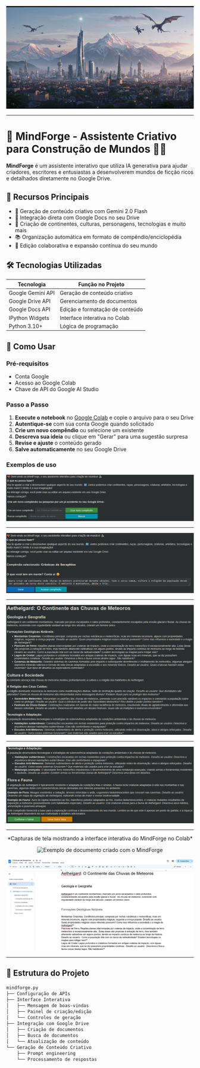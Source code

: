 <div align=center>
    <img src="https://github.com/edsonos/mindforge/blob/main/assets/Capa.png" />
    <hr>
</div>

# 🐉 MindForge - Assistente Criativo para Construção de Mundos 🐦‍🔥

**MindForge** é um assistente interativo que utiliza IA generativa para ajudar criadores, escritores e entusiastas a desenvolverem mundos de ficção ricos e detalhados diretamente no Google Drive.

## 🌟 Recursos Principais

- 🧠 Geração de conteúdo criativo com Gemini 2.0 Flash
- 📂 Integração direta com Google Docs no seu Drive
- 🏰 Criação de continentes, culturas, personagens, tecnologias e muito mais
- 📚 Organização automática em formato de compêndio/enciclopédia
- 🔄 Edição colaborativa e expansão contínua do seu mundo

## 🛠️ Tecnologias Utilizadas

| Tecnologia | Função no Projeto |
|------------|-------------------|
| Google Gemini API | Geração de conteúdo criativo |
| Google Drive API | Gerenciamento de documentos |
| Google Docs API | Edição e formatação de conteúdo |
| IPython Widgets | Interface interativa no Colab |
| Python 3.10+ | Lógica de programação |

## 🚀 Como Usar

### Pré-requisitos
- Conta Google
- Acesso ao Google Colab
- Chave de API do Google AI Studio

### Passo a Passo
1. **Execute o notebook** no [Google Colab](https://colab.research.google.com/drive/10JNBIBgtV2Q6D1R-CM6aIPQ5DW1xsz9w?usp=sharing) e copie o arquivo para o seu Drive
2. **Autentique-se** com sua conta Google quando solicitado
3. **Crie um novo compêndio** ou selecione um existente
4. **Descreva sua ideia** ou clique em "Gerar" para uma sugestão surpresa
5. **Revise e ajuste** o conteúdo gerado
6. **Salve automaticamente** no seu Google Drive

### Exemplos de uso

<div align=center>
    <img src="https://github.com/edsonos/mindforge/blob/main/assets/print1.png" />
    <hr>
</div>
<div align=center>
    <img src="https://github.com/edsonos/mindforge/blob/main/assets/print2.png" />
    <hr>
</div>
<div align=center>
    <img src="https://github.com/edsonos/mindforge/blob/main/assets/print3.png" />
    <hr>
</div>
<div align=center>
    <img src="https://github.com/edsonos/mindforge/blob/main/assets/print4.png" />
    <hr>
*Capturas de tela mostrando a interface interativa do MindForge no Colab*

![Exemplo de documento criado com o MindForge](https://docs.google.com/document/d/1-SbdoTOXoeiLAUIJzQZc4w1mH9xwld6176LMk4KfH48/edit?usp=sharing)
</div>
<div align=center>
    <img src="https://github.com/edsonos/mindforge/blob/main/assets/print5.png" />
    <hr>
</div>

## 📂 Estrutura do Projeto

```plaintext
mindforge.py
├── Configuração de APIs
├── Interface Interativa
│   ├── Mensagem de boas-vindas
│   ├── Painel de criação/edição
│   └── Controles de geração
├── Integração com Google Drive
│   ├── Criação de documentos
│   ├── Busca de documentos
│   └── Atualização de conteúdo
└── Geração de Conteúdo Criativo
    ├── Prompt engineering
    └── Processamento de respostas
